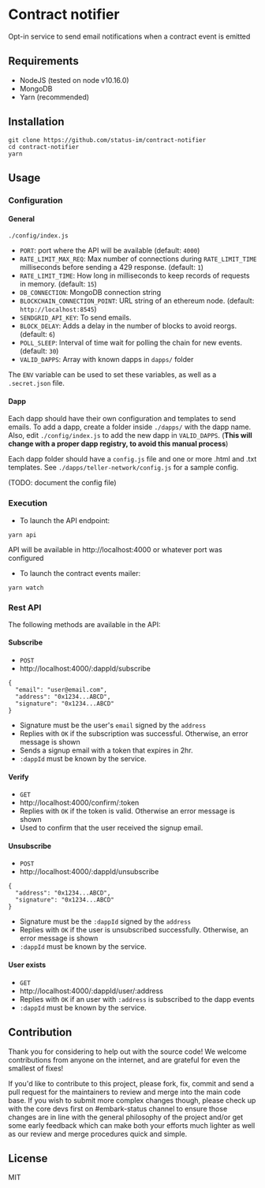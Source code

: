 # Contract notifier

Opt-in service to send email notifications when a contract event is emitted

## Requirements

- NodeJS (tested on node v10.16.0)
- MongoDB
- Yarn (recommended)

## Installation
```
git clone https://github.com/status-im/contract-notifier
cd contract-notifier
yarn
```

## Usage
### Configuration
#### General
`./config/index.js`
- `PORT`: port where the API will be available (default: `4000`)
- `RATE_LIMIT_MAX_REQ`: Max number of connections during `RATE_LIMIT_TIME` milliseconds before sending a 429 response. (default: `1`)
- `RATE_LIMIT_TIME`: How long in milliseconds to keep records of requests in memory. (default: `15`)
- `DB_CONNECTION`: MongoDB connection string
- `BLOCKCHAIN_CONNECTION_POINT`: URL string of an ethereum node. (default: `http://localhost:8545`)
- `SENDGRID_API_KEY`: To send emails.
- `BLOCK_DELAY`: Adds a delay in the number of blocks to avoid reorgs. (default: `6`)
- `POLL_SLEEP`: Interval of time wait for polling the chain for new events. (default: `30`)
- `VALID_DAPPS`: Array with known dapps in `dapps/` folder

The `ENV` variable can be used to set these variables,  as well as a `.secret.json` file.

#### Dapp
Each dapp should have their own configuration and templates to send emails. To add a dapp, create a folder inside `./dapps/` with the dapp name. Also, edit `./config/index.js` to add the new dapp in `VALID_DAPPS`. (**This will change with a proper dapp registry, to avoid this manual process**)

Each dapp folder should have a `config.js` file and one or more .html and .txt templates. See `./dapps/teller-network/config.js` for a sample config. 

(TODO: document the config file)


### Execution

- To launch the API endpoint:

```
yarn api
```

API will be available in http://localhost:4000 or whatever port was configured

- To launch the contract events mailer:

```
yarn watch
```

### Rest API

The following methods are available in the API:

#### Subscribe
- `POST`
- http://localhost:4000/:dappId/subscribe
```
{
  "email": "user@email.com",
  "address": "0x1234...ABCD",
  "signature": "0x1234...ABCD"
}
```
- Signature must be the user's `email` signed by the `address`
- Replies with `OK` if the subscription was successful. Otherwise, an error message is shown
- Sends a signup email with a token that expires in 2hr.
- `:dappId` must be known by the service.

#### Verify
- `GET`
- http://localhost:4000/confirm/:token
- Replies with `OK` if the token is valid. Otherwise an error message is shown
- Used to confirm that the user received the signup email.

#### Unsubscribe
- `POST`
- http://localhost:4000/:dappId/unsubscribe
```
{
  "address": "0x1234...ABCD",
  "signature": "0x1234...ABCD"
}
```
- Signature must be the `:dappId` signed by the `address`
- Replies with `OK` if the user is unsubscribed successfully. Otherwise, an error message is shown
- `:dappId` must be known by the service.

#### User exists
- `GET`
- http://localhost:4000/:dappId/user/:address
- Replies with `OK` if an user with `:address` is subscribed to the dapp events
- `:dappId` must be known by the service.


## Contribution
Thank you for considering to help out with the source code! We welcome contributions from anyone on the internet, and are grateful for even the smallest of fixes!

If you'd like to contribute to this project, please fork, fix, commit and send a pull request for the maintainers to review and merge into the main code base. If you wish to submit more complex changes though, please check up with the core devs first on #embark-status channel to ensure those changes are in line with the general philosophy of the project and/or get some early feedback which can make both your efforts much lighter as well as our review and merge procedures quick and simple.

## License
MIT
